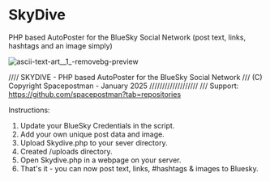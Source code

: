 # SkyDive
 PHP based AutoPoster for the BlueSky Social Network
 (post text, links, hashtags and an image simply)

![ascii-text-art__1_-removebg-preview](https://github.com/user-attachments/assets/713b1fe9-551e-4c96-bced-cf500831eb23)


//// SKYDIVE - PHP based AutoPoster for the BlueSky Social Network
/// (C) Copyright Spacepostman - January 2025 ///////////////////
/// Support: https://github.com/spacepostman?tab=repositories

Instructions:

1. Update your BlueSky Credentials in the script.
2. Add your own unique post data and image.
3. Upload Skydive.php to your sever directory.
4. Created /uploads directory.
5. Open Skydive.php in a webpage on your server.
6. That's it - you can now post text, links, #hashtags & images to Bluesky.
